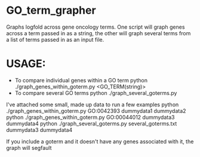 # GO_term_grapher
Graphs logfold across gene oncology terms. One script will graph genes across a term passed in as a string, the other will graph several terms from a list of terms passed in as an input file.
# USAGE: 
* To compare individual genes within a GO term
python ./graph_genes_within_goterm.py <GO_TERM(string)> <first deseq2> <second deseq2>
* To compare several GO terms
python ./graph_several_goterms.py <filename for a list of GO terms> <first deseq2> <second deseq2>
  
I've attached some small, made up data to run a few examples
python ./graph_genes_within_goterm.py GO:0042393 dummydata1 dummydata2
python ./graph_genes_within_goterm.py GO:00044012 dummydata3 dummydata4
python ./graph_several_goterms.py several_goterms.txt dummydata3 dummydata4

If you include a goterm and it doesn't have any genes associated with it, the graph will segfault
